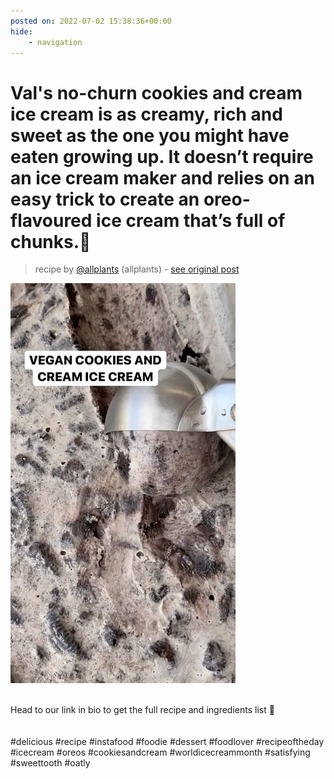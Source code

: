 ```yaml
---
posted on: 2022-07-02 15:38:36+00:00
hide:
    - navigation
---
```


# ⁠Val's no-churn cookies and cream ice cream is as creamy, rich and sweet as the one you might have eaten growing up. It doesn’t require an ice cream maker and relies on an easy trick to create an oreo-flavoured ice cream that’s full of chunks.🍦 

> recipe by [@allplants](https://www.instagram.com/allplants/) 
(allplants) - [see original post](https://instagram.com/p/Cfg-MTglbaF)

![](../img/allplants_02-07-2022_1507.png)

⁠\
Head to our link in bio to get the full recipe and ingredients list 🍨⁠\
⁠\
⁠\
\#delicious \#recipe \#instafood \#foodie \#dessert \#foodlover \#recipeoftheday \#icecream \#oreos \#cookiesandcream \#worldicecreammonth \#satisfying \#sweettooth \#oatly 